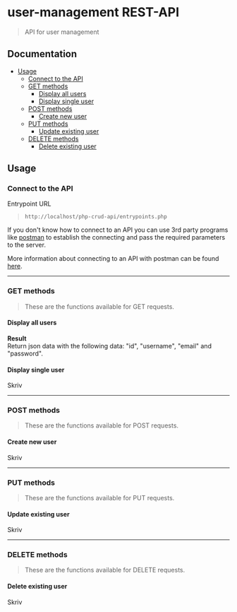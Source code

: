 # user-management REST-API
> API for user management

## Documentation
* [Usage](#Usage)
	- [Connect to the API](#connect-to-the-api)
	- [GET methods](#get-methods)
		- [Display all users](#display-all-users)
		- [Display single user](#display-single-user)
	- [POST methods](#post-methods)
		- [Create new user](#create-new-user)
	- [PUT methods](#put-methods)
		- [Update existing user](#update-existing-user)
	- [DELETE methods](#delete-methods)
		- [Delete existing user](#delete-existing-user)
	
 
## Usage

### Connect to the API
Entrypoint URL
> `http://localhost/php-crud-api/entrypoints.php`

If you don't know how to connect to an API you can use 3rd party programs like [postman](https://www.getpostman.com/) to establish the connecting and pass the required parameters to the server.

More information about connecting to an API with postman can be found [here](https://www.youtube.com/watch?v=t5n07Ybz7yI&t=31s).

___

### GET methods
> These are the functions available for GET requests.
#### Display all users
**Result** \
Return json data with the following data: "id", "username", "email" and "password".

#### Display single user
Skriv

___

### POST methods
> These are the functions available for POST requests.
#### Create new user
Skriv

___

### PUT methods
> These are the functions available for PUT requests.
#### Update existing user
Skriv

___

### DELETE methods
> These are the functions available for DELETE requests.
#### Delete existing user
Skriv
